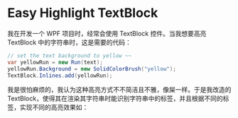 # Easy Highlight TextBlock

我在开发一个 WPF 项目时，经常会使用 TextBlock 控件。当我想要高亮 TextBlock 中的字符串时，这是需要的代码：

```c#
// set the text background to yellow ~~
var yellowRun = new Run(text);
yellowRun.Background = new SolidColorBrush("yellow");
TextBlock.Inlines.add(yellowRun);

```

我是很怕麻烦的，我认为这种高亮方式不不简洁且不雅，像屎一样。于是我改造的 TextBlock，使得其在渲染其字符串时能识别字符串中的标签，并且根据不同的标签，实现不同的高亮效果如：





